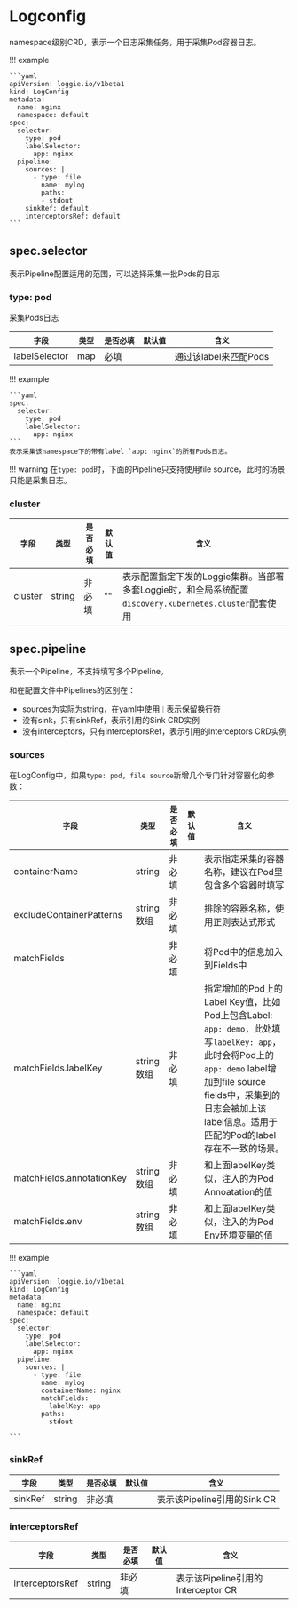 # Logconfig 

namespace级别CRD，表示一个日志采集任务，用于采集Pod容器日志。  

!!! example

    ```yaml
    apiVersion: loggie.io/v1beta1
    kind: LogConfig
    metadata:
      name: nginx
      namespace: default
    spec:
      selector:
        type: pod
        labelSelector:
          app: nginx
      pipeline:
        sources: |
          - type: file
            name: mylog
            paths:
            - stdout
        sinkRef: default
        interceptorsRef: default
    ```

## spec.selector
表示Pipeline配置适用的范围，可以选择采集一批Pods的日志


### type: pod
采集Pods日志

|    `字段`   |    `类型`    |  `是否必填`  |  `默认值`  |  `含义`  |
| ---------- | ----------- | ----------- | --------- | -------- |
| labelSelector | map  |    必填    |      | 通过该label来匹配Pods |


!!! example

    ```yaml
    spec: 
      selector:
        type: pod
        labelSelector:
          app: nginx
    ```
    表示采集该namespace下的带有label `app: nginx`的所有Pods日志。

!!! warning
    在`type: pod`时，下面的Pipeline只支持使用file source，此时的场景只能是采集日志。

### cluster

|    `字段`   |    `类型`    |  `是否必填`  |  `默认值`  |  `含义`  |
| ---------- | ----------- | ----------- | --------- | -------- |
| cluster | string  |    非必填    |  ""    | 表示配置指定下发的Loggie集群。当部署多套Loggie时，和全局系统配置`discovery.kubernetes.cluster`配套使用 |



## spec.pipeline

表示一个Pipeline，不支持填写多个Pipeline。  

和在配置文件中Pipelines的区别在：  

- sources为实际为string，在yaml中使用`｜`表示保留换行符
- 没有sink，只有sinkRef，表示引用的Sink CRD实例
- 没有interceptors，只有interceptorsRef，表示引用的Interceptors CRD实例

### sources
在LogConfig中，如果`type: pod`，`file source`新增几个专门针对容器化的参数：

|    `字段`   |    `类型`    |  `是否必填`  |  `默认值`  |  `含义`  |
| ---------- | ----------- | ----------- | --------- | -------- |
| containerName | string  |    非必填    |      | 表示指定采集的容器名称，建议在Pod里包含多个容器时填写 |
| excludeContainerPatterns | string数组  |    非必填    |      | 排除的容器名称，使用正则表达式形式 |
| matchFields |   |    非必填    |      | 将Pod中的信息加入到Fields中  |
| matchFields.labelKey | string数组  |    非必填    |      | 指定增加的Pod上的Label Key值，比如Pod上包含Label: `app: demo`，此处填写`labelKey: app`，此时会将Pod上的`app: demo` label增加到file source fields中，采集到的日志会被加上该label信息。适用于匹配的Pod的label存在不一致的场景。 |
| matchFields.annotationKey | string数组  |    非必填    |      | 和上面labelKey类似，注入的为Pod Annoatation的值 |
| matchFields.env | string数组  |    非必填    |      | 和上面labelKey类似，注入的为Pod Env环境变量的值 |

!!! example

    ```yaml
    apiVersion: loggie.io/v1beta1
    kind: LogConfig
    metadata:
      name: nginx
      namespace: default
    spec:
      selector:
        type: pod
        labelSelector:
          app: nginx
      pipeline:
        sources: |
          - type: file
            name: mylog
            containerName: nginx
            matchFields:
              labelKey: app
            paths:
            - stdout

    ```

### sinkRef

|    `字段`   |    `类型`    |  `是否必填`  |  `默认值`  |  `含义`  |
| ---------- | ----------- | ----------- | --------- | -------- |
| sinkRef | string  |    非必填    |      | 表示该Pipeline引用的Sink CR |


### interceptorsRef

|    `字段`   |    `类型`    |  `是否必填`  |  `默认值`  |  `含义`  |
| ---------- | ----------- | ----------- | --------- | -------- |
| interceptorsRef | string  |    非必填    |      | 表示该Pipeline引用的Interceptor CR |
